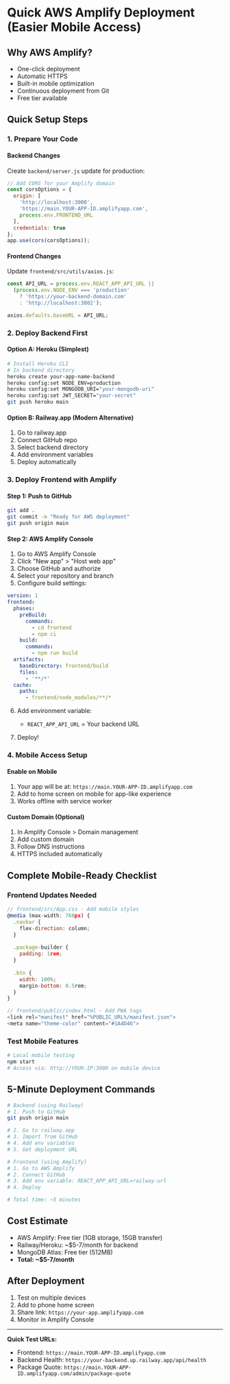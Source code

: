 # Quick AWS Amplify Deployment (Easier Mobile Access)

## Why AWS Amplify?
- One-click deployment
- Automatic HTTPS
- Built-in mobile optimization
- Continuous deployment from Git
- Free tier available

## Quick Setup Steps

### 1. Prepare Your Code

#### Backend Changes
Create `backend/server.js` update for production:
```javascript
// Add CORS for your Amplify domain
const corsOptions = {
  origin: [
    'http://localhost:3000',
    'https://main.YOUR-APP-ID.amplifyapp.com',
    process.env.FRONTEND_URL
  ],
  credentials: true
};
app.use(cors(corsOptions));
```

#### Frontend Changes
Update `frontend/src/utils/axios.js`:
```javascript
const API_URL = process.env.REACT_APP_API_URL || 
  (process.env.NODE_ENV === 'production' 
    ? 'https://your-backend-domain.com' 
    : 'http://localhost:3002');

axios.defaults.baseURL = API_URL;
```

### 2. Deploy Backend First

#### Option A: Heroku (Simplest)
```bash
# Install Heroku CLI
# In backend directory
heroku create your-app-name-backend
heroku config:set NODE_ENV=production
heroku config:set MONGODB_URI="your-mongodb-uri"
heroku config:set JWT_SECRET="your-secret"
git push heroku main
```

#### Option B: Railway.app (Modern Alternative)
1. Go to railway.app
2. Connect GitHub repo
3. Select backend directory
4. Add environment variables
5. Deploy automatically

### 3. Deploy Frontend with Amplify

#### Step 1: Push to GitHub
```bash
git add .
git commit -m "Ready for AWS deployment"
git push origin main
```

#### Step 2: AWS Amplify Console
1. Go to AWS Amplify Console
2. Click "New app" > "Host web app"
3. Choose GitHub and authorize
4. Select your repository and branch
5. Configure build settings:

```yaml
version: 1
frontend:
  phases:
    preBuild:
      commands:
        - cd frontend
        - npm ci
    build:
      commands:
        - npm run build
  artifacts:
    baseDirectory: frontend/build
    files:
      - '**/*'
  cache:
    paths:
      - frontend/node_modules/**/*
```

6. Add environment variable:
   - `REACT_APP_API_URL` = Your backend URL

7. Deploy!

### 4. Mobile Access Setup

#### Enable on Mobile
1. Your app will be at: `https://main.YOUR-APP-ID.amplifyapp.com`
2. Add to home screen on mobile for app-like experience
3. Works offline with service worker

#### Custom Domain (Optional)
1. In Amplify Console > Domain management
2. Add custom domain
3. Follow DNS instructions
4. HTTPS included automatically

## Complete Mobile-Ready Checklist

### Frontend Updates Needed
```javascript
// frontend/src/App.css - Add mobile styles
@media (max-width: 768px) {
  .navbar {
    flex-direction: column;
  }
  
  .package-builder {
    padding: 1rem;
  }
  
  .btn {
    width: 100%;
    margin-bottom: 0.5rem;
  }
}

// frontend/public/index.html - Add PWA tags
<link rel="manifest" href="%PUBLIC_URL%/manifest.json">
<meta name="theme-color" content="#1A4D46">
```

### Test Mobile Features
```bash
# Local mobile testing
npm start
# Access via: http://YOUR-IP:3000 on mobile device
```

## 5-Minute Deployment Commands

```bash
# Backend (using Railway)
# 1. Push to GitHub
git push origin main

# 2. Go to railway.app
# 3. Import from GitHub
# 4. Add env variables
# 5. Get deployment URL

# Frontend (using Amplify)
# 1. Go to AWS Amplify
# 2. Connect GitHub
# 3. Add env variable: REACT_APP_API_URL=railway-url
# 4. Deploy

# Total time: ~5 minutes
```

## Cost Estimate
- AWS Amplify: Free tier (1GB storage, 15GB transfer)
- Railway/Heroku: ~$5-7/month for backend
- MongoDB Atlas: Free tier (512MB)
- **Total: ~$5-7/month**

## After Deployment
1. Test on multiple devices
2. Add to phone home screen
3. Share link: `https://your-app.amplifyapp.com`
4. Monitor in Amplify Console

---

**Quick Test URLs:**
- Frontend: `https://main.YOUR-APP-ID.amplifyapp.com`
- Backend Health: `https://your-backend.up.railway.app/api/health`
- Package Quote: `https://main.YOUR-APP-ID.amplifyapp.com/admin/package-quote`
